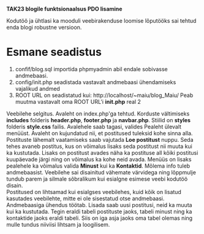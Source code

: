 **TAK23 blogile funktsionaalsus PDO lisamine**

Kodutöö ja ühtlasi ka mooduli veebirakenduse loomise lõputööks sai tehtud enda blogi robustne versioon. 

# Esmane seadistus
1. confif/blog.sql importida phpmyadmin abil endale sobivasse andmebaasi.
2. config/init.php seadistada vastavalt andmebaasi ühendamiseks vajalikud andmed
3. ROOT URL on seadistatud kui: http://localhost/~maiu/blog_Maiu/ Peab muutma vastavalt oma ROOT URL'i **init.php** real 2

Veebilehe selgitus. 
Avaleht on index.php'ga tehtud. Korduste vältimiseks **includes** folderis **header.php**, **footer.php** ja **navbar.php**. Stiilid on **styles** folderis **style.css** failis. 
Avalehele saab tagasi, valides Pealeht ülevalt menüüst. Avaleht on kujundatud nii, et postitused tuleksid kohe sinna alla. Postituste lähemalt vaatamiseks saab vajutada **Loe postitust** nuppu. Seda tehes avaneb postitus, kus on võimalus lisaks seda postitust nii muuta kui ka kustutada. Lisaks on postitust avades näha ka postituse all kõiki postitusi kuupäevade järgi ning on võimalus ka kohe neid avada. 
Menüüs on lisaks pealehele ka võimalus valida **Minust** kui ka **Kontaktid**. Mõlema info tuleb andmebaasist. 
Veebilehe sai disainitud vähemate värvidega ning lõppmulje tundub parem ja silmale sõbralikum kui esialgne esimese veebi kodutöö disain.  
Postitused on lihtsamad kui esialgses veebilehes, kuid kõik on lisatud kasutades veebilehte, mitte ei ole sisestatud otse andmebaasi. 
Andmebaasiga ühendus töötab. Lisada saab uusi postitusi, neid ka muuta kui ka kustutada. Tegin eraldi tabeli postituste jaoks, tabeli minust ning ka kontaktide jaoks eraldi tabeli. Siis on iga asja jaoks oma tabel olemas ning mulle tundus niiviisi lihtsam ja loogilisem. 
